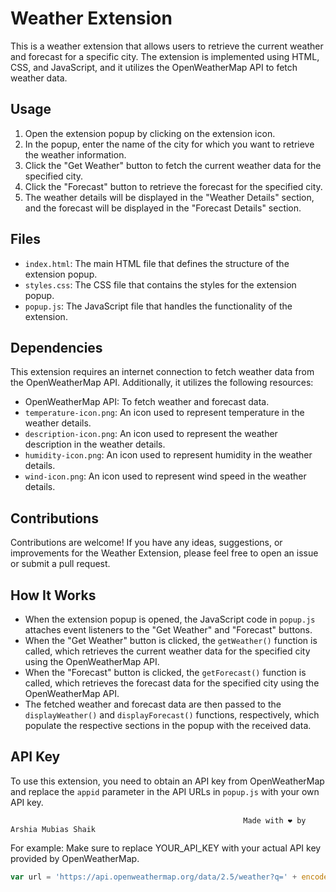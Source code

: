 # Weather Extension

This is a weather extension that allows users to retrieve the current weather and forecast for a specific city. The extension is implemented using HTML, CSS, and JavaScript, and it utilizes the OpenWeatherMap API to fetch weather data.

## Usage

1. Open the extension popup by clicking on the extension icon.
2. In the popup, enter the name of the city for which you want to retrieve the weather information.
3. Click the "Get Weather" button to fetch the current weather data for the specified city.
4. Click the "Forecast" button to retrieve the forecast for the specified city.
5. The weather details will be displayed in the "Weather Details" section, and the forecast will be displayed in the "Forecast Details" section.

## Files

- `index.html`: The main HTML file that defines the structure of the extension popup.
- `styles.css`: The CSS file that contains the styles for the extension popup.
- `popup.js`: The JavaScript file that handles the functionality of the extension.

## Dependencies

This extension requires an internet connection to fetch weather data from the OpenWeatherMap API. Additionally, it utilizes the following resources:

- OpenWeatherMap API: To fetch weather and forecast data.
- `temperature-icon.png`: An icon used to represent temperature in the weather details.
- `description-icon.png`: An icon used to represent the weather description in the weather details.
- `humidity-icon.png`: An icon used to represent humidity in the weather details.
- `wind-icon.png`: An icon used to represent wind speed in the weather details.

## Contributions

Contributions are welcome! If you have any ideas, suggestions, or improvements for the Weather Extension, please feel free to open an issue or submit a pull request.

## How It Works

- When the extension popup is opened, the JavaScript code in `popup.js` attaches event listeners to the "Get Weather" and "Forecast" buttons.
- When the "Get Weather" button is clicked, the `getWeather()` function is called, which retrieves the current weather data for the specified city using the OpenWeatherMap API.
- When the "Forecast" button is clicked, the `getForecast()` function is called, which retrieves the forecast data for the specified city using the OpenWeatherMap API.
- The fetched weather and forecast data are then passed to the `displayWeather()` and `displayForecast()` functions, respectively, which populate the respective sections in the popup with the received data.

## API Key

To use this extension, you need to obtain an API key from OpenWeatherMap and replace the `appid` parameter in the API URLs in `popup.js` with your own API key.
                                                       
                                                        Made with ❤️ by Arshia Mubias Shaik

For example: Make sure to replace YOUR_API_KEY with your actual API key provided by OpenWeatherMap.

```javascript
var url = 'https://api.openweathermap.org/data/2.5/weather?q=' + encodeURIComponent(cityName) + '&appid=YOUR_API_KEY&units=metric';


